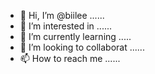 - 👋 Hi, I’m @biilee ......
- 👀 I’m interested in ......
- 🌱 I’m currently learning .....
- 💞️ I’m looking to collaborat ......
- 📫 How to reach me ......

<!---
biilee/biilee is a ✨ special ✨ repository because its `README.md` (this file) appears on your GitHub profile.
You can click the Preview link to take a look at your changes.
--->
